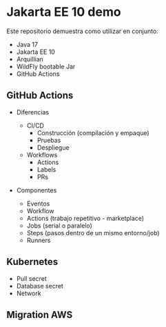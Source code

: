 # Jakarta EE 10 demo

Este repositorio demuestra como utilizar en conjunto:

* Java 17
* Jakarta EE 10
* Arquillian
* WildFly bootable Jar
* GitHub Actions

## GitHub Actions

* Diferencias
  * CI/CD
    * Construcción (compilación y empaque)
    * Pruebas
    * Despliegue
  * Workflows
    * Actions
    * Labels
    * PRs

* Componentes
  * Eventos
  * Workflow
  * Actions (trabajo repetitivo - marketplace)
  * Jobs (serial o paralelo)
  * Steps (pasos dentro de un mismo entorno/job)
  * Runners

## Kubernetes

* Pull secret
* Database secret
* Network

## Migration AWS
